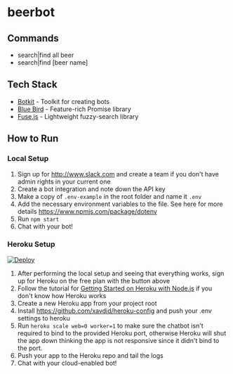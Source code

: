 # beerbot

## Commands

* search|find all beer
* search|find [beer name]

## Tech Stack

* [Botkit](https://howdy.ai/botkit/) - Toolkit for creating bots
* [Blue Bird](http://bluebirdjs.com/) - Feature-rich Promise library
* [Fuse.js](http://fusejs.io/) - Lightweight fuzzy-search library

## How to Run

### Local Setup

1. Sign up for <http://www.slack.com> and create a team if you don't have admin rights in your current one
2. Create a bot integration and note down the API key
3. Make a copy of `.env-example` in the root folder and name it `.env`
4. Add the necessary environment variables to the file. See here for more details  <https://www.npmjs.com/package/dotenv>
5. Run `npm start`
6. Chat with your bot!

### Heroku Setup

[![Deploy](https://www.herokucdn.com/deploy/button.svg)](https://heroku.com/deploy)

1. After performing the local setup and seeing that everything works, sign up for Heroku on the free plan with the button above
2. Follow the tutorial for [Getting Started on Heroku with Node.js](https://devcenter.heroku.com/articles/getting-started-with-nodejs) if you don't know how Heroku works
3. Create a new Heroku app from your project root
4. Install <https://github.com/xavdid/heroku-config> and push your .env settings to heroku
5. Run `heroku scale web=0 worker=1` to make sure the chatbot isn't required to bind to the provided Heroku port, otherwise Heroku will shut the app down thinking the app is not responsive since it didn't bind to the port.
6. Push your app to the Heroku repo and tail the logs
7. Chat with your cloud-enabled bot!
